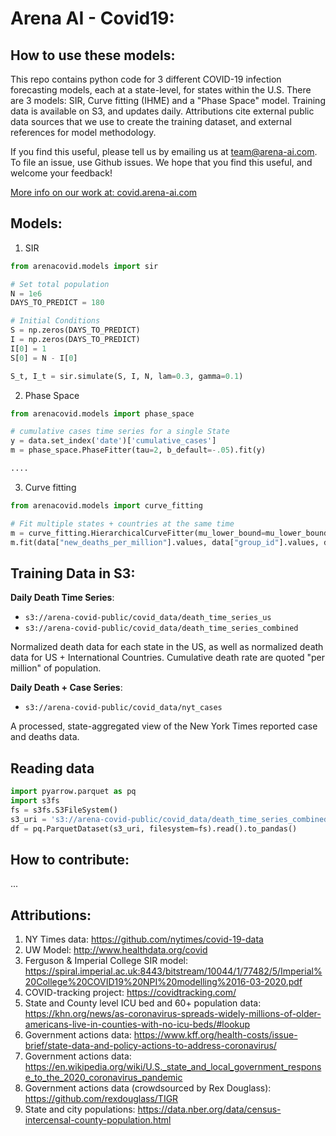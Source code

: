 # Arena AI - Covid19:
 
 ## How to use these models:
 This repo contains python code for 3 different COVID-19 infection forecasting models, each at a state-level, for states within the U.S. There are 3 models: SIR, Curve fitting (IHME) and a "Phase Space" model. Training data is available on S3, and updates daily. Attributions cite external public data sources that we use to create the training dataset, and external references for model methodology. 

 If you find this useful, please tell us by emailing us at team@arena-ai.com. To file an issue, use Github issues. We hope that you find this useful, and welcome your feedback!

[More info on our work at: covid.arena-ai.com](https://covid.arena-ai.com) 
 ## Models:
 1. SIR
```python
from arenacovid.models import sir

# Set total population
N = 1e6
DAYS_TO_PREDICT = 180

# Initial Conditions
S = np.zeros(DAYS_TO_PREDICT)
I = np.zeros(DAYS_TO_PREDICT)
I[0] = 1
S[0] = N - I[0]

S_t, I_t = sir.simulate(S, I, N, lam=0.3, gamma=0.1)

```
 2. Phase Space
```python
from arenacovid.models import phase_space

# cumulative cases time series for a single State
y = data.set_index('date')['cumulative_cases']
m = phase_space.PhaseFitter(tau=2, b_default=-.05).fit(y)

....
```
 3. Curve fitting
```python
from arenacovid.models import curve_fitting

# Fit multiple states + countries at the same time
m = curve_fitting.HierarchicalCurveFitter(mu_lower_bound=mu_lower_bound, mu_upper_bound=mu_upper_bound)
m.fit(data["new_deaths_per_million"].values, data["group_id"].values, data["t"].values)

```
 ## Training Data in S3:
 **Daily Death Time Series**:
-  `s3://arena-covid-public/covid_data/death_time_series_us`
-  `s3://arena-covid-public/covid_data/death_time_series_combined`

Normalized death data for each state in the US, as well as normalized death data for US + International Countries. Cumulative death rate are quoted "per million" of population.

 **Daily Death + Case Series**:
-  `s3://arena-covid-public/covid_data/nyt_cases`

A processed, state-aggregated view of the New York Times reported case and deaths data.

## Reading data

```python
import pyarrow.parquet as pq
import s3fs
fs = s3fs.S3FileSystem()
s3_uri = 's3://arena-covid-public/covid_data/death_time_series_combined'
df = pq.ParquetDataset(s3_uri, filesystem=fs).read().to_pandas()
```

## How to contribute:
...

## Attributions:

1. NY Times data: https://github.com/nytimes/covid-19-data
2. UW Model: http://www.healthdata.org/covid
3. Ferguson & Imperial College SIR model: https://spiral.imperial.ac.uk:8443/bitstream/10044/1/77482/5/Imperial%20College%20COVID19%20NPI%20modelling%2016-03-2020.pdf
4. COVID-tracking project: https://covidtracking.com/
5. State and County level ICU bed and 60+ population data: https://khn.org/news/as-coronavirus-spreads-widely-millions-of-older-americans-live-in-counties-with-no-icu-beds/#lookup
6. Government actions data: https://www.kff.org/health-costs/issue-brief/state-data-and-policy-actions-to-address-coronavirus/
7. Government actions data: https://en.wikipedia.org/wiki/U.S._state_and_local_government_response_to_the_2020_coronavirus_pandemic
8. Government actions data (crowdsourced by Rex Douglass): https://github.com/rexdouglass/TIGR 
9. State and city populations: https://data.nber.org/data/census-intercensal-county-population.html



